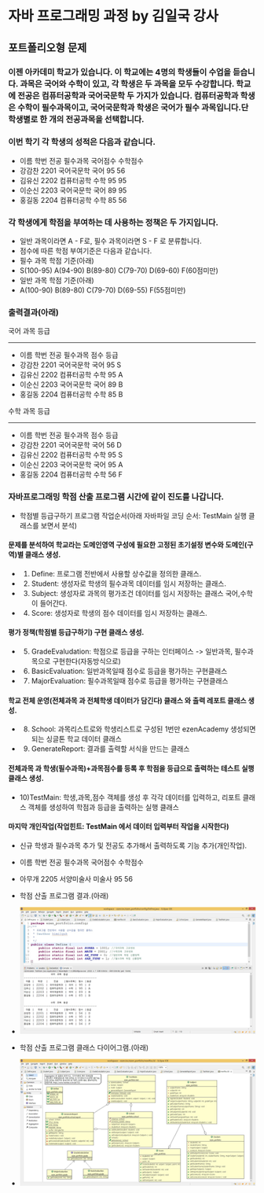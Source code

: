 # 자바 프로그래밍 과정 by 김일국 강사

## 포트폴리오형 문제

### 이젠 아카데미 학교가 있습니다. 이 학교에는 4명의 학생들이 수업을 듣습니다. 과목은 국어와 수학이 있고, 각 학생은 두 과목을 모두 수강합니다. 학교에 전공은 컴퓨터공학과 국어국문학 두 가지가 있습니다. 컴퓨터공학과 학생은 수학이 필수과목이고, 국어국문학과 학생은 국어가 필수 과목입니다.단 학생별로 한 개의 전공과목을 선택합니다.

### 이번 학기 각 학생의 성적은 다음과 같습니다. 
-  이름  학번    전공  필수과목 국어점수 수학점수
-  강감찬 2201 국어국문학  국어      95      56
-  김유신 2202 컴퓨터공학  수학      95      95
-  이순신 2203 국어국문학  국어      89      95
-  홍길동 2204 컴퓨터공학  수학      85      56

### 각 학생에게 학점을 부여하는 데 사용하는 정책은 두 가지입니다.
- 일반 과목이라면 A - F로, 필수 과목이라면 S - F 로 분류합니다.
- 점수에 따른 학점 부여기준은 다음과 같습니다.
- 필수 과목 학점 기준(아래)
- S(100-95)  A(94-90)  B(89-80)  C(79-70)  D(69-60)  F(60점미만)
- 일반 과목 학점 기준(아래)
- A(100-90)  B(89-80)  C(79-70)  D(69-55)  F(55점미만)

### 출력결과(아래)
국어 과목 등급
- ------------------------------
- 이름  학번    전공    필수과목  점수 등급
- 강감찬 2201 국어국문학  국어    95  S
- 김유신 2202 컴퓨터공학  수학    95  A
- 이순신 2203 국어국문학  국어    89  B
- 홍길동 2204 컴퓨터공학  수학    85  B

수학 과목 등급
- ------------------------------
- 이름  학번    전공    필수과목  점수 등급
- 강감찬 2201 국어국문학  국어    56  D
- 김유신 2202 컴퓨터공학  수학    95  S
- 이순신 2203 국어국문학  국어    95  A
- 홍길동 2204 컴퓨터공학  수학    56  F

### 자바프로그래밍 학점 산출 프로그램 시간에 같이 진도를 나갑니다.
- 학점별 등급구하기 프로그램 작업순서(아래 자바파일 코딩 순서: TestMain 실행 클래스를 보면서 분석)

#### 문제를 분석하여 학교라는 도메인영역 구성에 필요한 고정된 초기설정 변수와 도메인(구역)별 클래스 생성.
- 1) Define: 프로그램 전반에서 사용할 상수값을 정의한 클래스.
- 2) Student: 생성자로 학생의 필수과목 데이터를 임시 저장하는 클래스.
- 3) Subject: 생성자로 과목의 평가조건 데이터를 임시 저장하는 클래스 국어,수학이 들어간다.
- 4) Score: 생성자로 학생의 점수 데이터를 임시 저장하는 클래스.

#### 평가 정책(학점별 등급구하기) 구현 클래스 생성.
- 5) GradeEvaludation: 학점으로 등급을 구하는 인터페이스 -> 일반과목, 필수과목으로 구현한다(자동방식으로)
- 6) BasicEvaluation: 일반과목일때 점수로 등급을 평가하는 구현클래스
- 7) MajorEvaluation: 필수과목일때 점수로 등급을 평가하는 구현클래스

#### 학교 전체 운영(전체과목 과 전체학생 데이터가 담긴다) 클래스 와 출력 레포트 클래스 생성.
- 8) School: 과목리스트로와 학생리스트로 구성된 1번만 ezenAcademy 생성되면 되는 싱글톤 학교 데이터 클래스
- 9) GenerateReport: 결과를 출력할 서식을 만드는 클래스

#### 전체과목 과 학생(필수과목)+과목점수를 등록 후 학점을 등급으로 출력하는 테스트 실행 클래스 생성.
- 10)TestMain: 학생,과목,점수 객체를 생성 후 각각 데이터를 입력하고, 리포트 클래스 객체를 생성하여 학점과 등급을 출력하는 실행 클래스

#### 마지막 개인작업(작업힌트: TestMain 에서 데이터 입력부터 작업을 시작한다)
- 신규 학생과 필수과목 추가 및 전공도 추가해서 출력하도록 기능 추가(개인작업).
- 이름  학번    전공    필수과목  국어점수 수학점수
- 아무개 2205 서양미술사  미술사    95    56

- 학점 산출 프로그램 결과.(아래)
- ![학점 산출 프로그램 결과](../../README/portfolio.jpg)
- 학점 산출 프로그램 클래스 다이어그램.(아래)
- ![학점 산출 프로그램 클래스 다이어그램](../../README/classdiagram.jpg)
